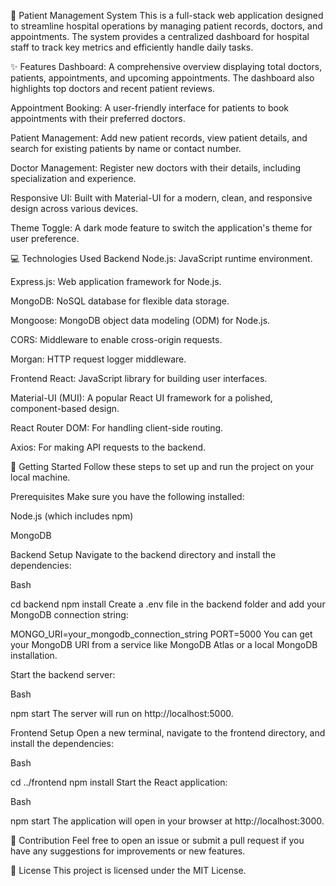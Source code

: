 🏥 Patient Management System
This is a full-stack web application designed to streamline hospital operations by managing patient records, doctors, and appointments. The system provides a centralized dashboard for hospital staff to track key metrics and efficiently handle daily tasks.

✨ Features
Dashboard: A comprehensive overview displaying total doctors, patients, appointments, and upcoming appointments. The dashboard also highlights top doctors and recent patient reviews.

Appointment Booking: A user-friendly interface for patients to book appointments with their preferred doctors.

Patient Management: Add new patient records, view patient details, and search for existing patients by name or contact number.

Doctor Management: Register new doctors with their details, including specialization and experience.

Responsive UI: Built with Material-UI for a modern, clean, and responsive design across various devices.

Theme Toggle: A dark mode feature to switch the application's theme for user preference.

💻 Technologies Used
Backend
Node.js: JavaScript runtime environment.

Express.js: Web application framework for Node.js.

MongoDB: NoSQL database for flexible data storage.

Mongoose: MongoDB object data modeling (ODM) for Node.js.

CORS: Middleware to enable cross-origin requests.

Morgan: HTTP request logger middleware.

Frontend
React: JavaScript library for building user interfaces.

Material-UI (MUI): A popular React UI framework for a polished, component-based design.

React Router DOM: For handling client-side routing.

Axios: For making API requests to the backend.

🚀 Getting Started
Follow these steps to set up and run the project on your local machine.

Prerequisites
Make sure you have the following installed:

Node.js (which includes npm)

MongoDB

Backend Setup
Navigate to the backend directory and install the dependencies:

Bash

cd backend
npm install
Create a .env file in the backend folder and add your MongoDB connection string:

MONGO_URI=your_mongodb_connection_string
PORT=5000
You can get your MongoDB URI from a service like MongoDB Atlas or a local MongoDB installation.

Start the backend server:

Bash

npm start
The server will run on http://localhost:5000.

Frontend Setup
Open a new terminal, navigate to the frontend directory, and install the dependencies:

Bash

cd ../frontend
npm install
Start the React application:

Bash

npm start
The application will open in your browser at http://localhost:3000.

🤝 Contribution
Feel free to open an issue or submit a pull request if you have any suggestions for improvements or new features.

📄 License
This project is licensed under the MIT License.
